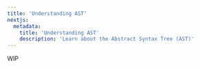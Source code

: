 ```yaml
---
title: 'Understanding AST'
nextjs:
  metadata:
    title: 'Understanding AST'
    description: 'Learn about the Abstract Syntax Tree (AST)'
---
```


WIP
